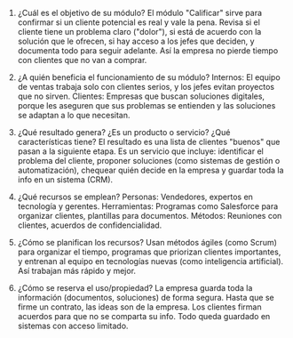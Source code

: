 1. ¿Cuál es el objetivo de su módulo?
El módulo "Calificar" sirve para confirmar si un cliente potencial es real y vale la pena. Revisa si el cliente tiene un problema claro ("dolor"), si está de acuerdo con la solución que le ofrecen, si hay acceso a los jefes que deciden, y documenta todo para seguir adelante. Así la empresa no pierde tiempo con clientes que no van a comprar.

2. ¿A quién beneficia el funcionamiento de su módulo?
Internos: El equipo de ventas trabaja solo con clientes serios, y los jefes evitan proyectos que no sirven. Clientes: Empresas que buscan soluciones digitales, porque les aseguren que sus problemas se entienden y las soluciones se adaptan a lo que necesitan.

3. ¿Qué resultado genera? ¿Es un producto o servicio? ¿Qué características tiene?
El resultado es una lista de clientes "buenos" que pasan a la siguiente etapa. Es un servicio que incluye: identificar el problema del cliente, proponer soluciones (como sistemas de gestión o automatización), chequear quién decide en la empresa y guardar toda la info en un sistema (CRM).

4. ¿Qué recursos se emplean?
Personas: Vendedores, expertos en tecnología y gerentes.
Herramientas: Programas como Salesforce para organizar clientes, plantillas para documentos.
Métodos: Reuniones con clientes, acuerdos de confidencialidad.

5. ¿Cómo se planifican los recursos?
Usan métodos ágiles (como Scrum) para organizar el tiempo, programas que priorizan clientes importantes, y entrenan al equipo en tecnologías nuevas (como inteligencia artificial). Así trabajan más rápido y mejor.

6. ¿Cómo se reserva el uso/propiedad?
La empresa guarda toda la información (documentos, soluciones) de forma segura. Hasta que se firme un contrato, las ideas son de la empresa. Los clientes firman acuerdos para que no se comparta su info. Todo queda guardado en sistemas con acceso limitado.